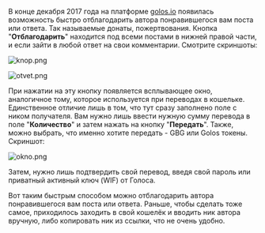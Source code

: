 В конце декабря 2017 года на платформе [golos.io](https://golos.io) появилась возможность быстро отблагодарить автора понравившегося вам поста или ответа. Так называемые донаты, пожертвования.
Кнопка "**Отблагодарить**" находится под всеми постами в нижней правой части, и если зайти в любой ответ на свои комментарии.  Смотрите скриншоты:

![knop.png](https://i.imgur.com/DLjKEgk.png)

![otvet.png](https://i.imgur.com/z3pKT5b.png)

При нажатии на эту кнопку появляется всплывающее окно, аналогичное тому, которое используется при переводах в кошельке. Единственное отличие лишь в том, что тут сразу заполнено поле с ником получателя. Вам нужно лишь ввести нужную сумму перевода в поле "**Количество**" и затем нажать на кнопку "**Передать**". Также, можно выбрать, что именно хотите передать - GBG или Golos токены. Скриншот:

![okno.png](https://i.imgur.com/DT3UrC1.png)

Затем, нужно лишь подтвердить свой перевод, введя свой пароль или приватный активный ключ (WIF) от Голоса.

Вот таким быстрым способом можно отблагодарить автора понравившегося вам поста или ответа. Раньше, чтобы сделать тоже самое, приходилось заходить в свой кошелёк и вводить ник автора вручную, либо копировать ник из ссылки, что не очень удобно. 
